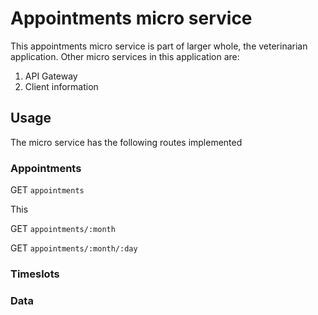# Appointments micro service
This appointments micro service is part of larger whole, the veterinarian application. Other micro services in this application are:
1. API Gateway
2. Client information

## Usage
The micro service has the following routes implemented

### Appointments
GET `appointments`

This

GET `appointments/:month`

GET `appointments/:month/:day`

### Timeslots

### Data

